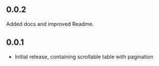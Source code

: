 ## 0.0.2
Added docs and improved Readme.

## 0.0.1
* Initial release, containing scrollable table with pagination
